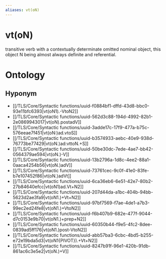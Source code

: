 ```yaml
---
aliases: vt(oN)
---
```

# vt(oN)

transitive verb with a contextually determinate omitted nominal object, this object N being almost always definite and referential.
> 
# Ontology

## Hyponym
- [[/TLS/Core/Syntactic functions/uuid-f0884bf1-dffd-43d8-bbc0-93e11bfc6393|vt(oN1).-VtoN2]]
- [[/TLS/Core/Syntactic functions/uuid-562d3c88-194d-4992-82b1-2e0869943017|vt(oN).postadV]]
- [[/TLS/Core/Syntactic functions/uuid-3adde17c-17f9-477a-b75c-576eeae7f451|vt(oN:)ad.vtoS]]
- [[/TLS/Core/Syntactic functions/uuid-b3574933-aebc-40e9-938d-76773be77429|vt(oN.)ad:vttoN.+S]]
- [[/TLS/Core/Syntactic functions/uuid-50be30dc-7ede-4ae7-bb42-0564379ae594|vt(oN.)-V]]
- [[/TLS/Core/Syntactic functions/uuid-13b2796a-1d8c-4ee2-88a1-0aaca4254b56|vt(oN.)adV]]
- [[/TLS/Core/Syntactic functions/uuid-73761cec-9c0f-41e0-83fe-b7e107452f86|vt(oN.)adVt]]
- [[/TLS/Core/Syntactic functions/uuid-6ca36eb6-6e51-42e7-80b2-27b84640efcc|vt(oN1)ad.Vt+N2]]
- [[/TLS/Core/Syntactic functions/uuid-207d44da-a1bc-404b-94bb-5623d2ae3fa9|vt(oN1.)+Vt+N2]]
- [[/TLS/Core/Syntactic functions/uuid-97bf7569-f7ae-4de1-a7b3-99ec2ed24fe8|vt(oN1.)+VtoN2]]
- [[/TLS/Core/Syntactic functions/uuid-f6b407b9-682e-477f-9044-d7c0153e9b70|vt(oN1.)+prep+N2]]
- [[/TLS/Core/Syntactic functions/uuid-60350b44-f9e5-4fc2-8dee-0839ad5ff176|vt(oN1.)post-VtoN2]]
- [[/TLS/Core/Syntactic functions/uuid-abb57ba3-6cbc-4bd5-b255-e72e19bda5d3|vt(oN1{PIVOT}).+Vt+N2]]
- [[/TLS/Core/Syntactic functions/uuid-8247b91f-96e1-420b-91db-861ac6c3e5e2|vt(oN.)+V]]